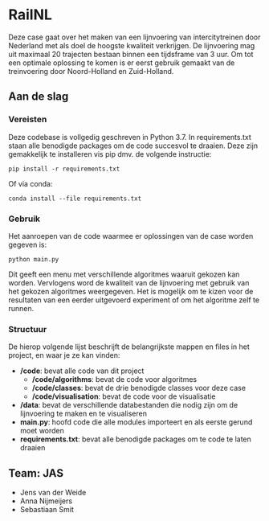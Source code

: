 # RailNL
Deze case gaat over het maken van een lijnvoering van intercitytreinen door Nederland met als doel de hoogste kwaliteit verkrijgen. De lijnvoering mag uit maximaal 20 trajecten bestaan binnen een tijdsframe van 3 uur. Om tot een optimale oplossing te komen is er eerst gebruik gemaakt van de treinvoering door Noord-Holland en Zuid-Holland.



## Aan de slag 

### Vereisten
Deze codebase is vollgedig geschreven in Python 3.7. In requirements.txt staan alle benodigde packages om de code succesvol te draaien. Deze zijn gemakkelijk te installeren vis pip dmv. de volgende instructie:

```pip install -r requirements.txt``` 

Of via conda: 

```conda install --file requirements.txt```

### Gebruik
Het aanroepen van de code waarmee er oplossingen van de case worden gegeven is:

```python main.py```

Dit geeft een menu met verschillende algoritmes waaruit gekozen kan worden. 
Vervlogens word de kwaliteit van de lijnvoering met gebruik van het gekozen algoritmes weergegeven. Het is mogelijk om te kizen voor de resultaten van een eerder uitgevoerd experiment of om het algoritme zelf te runnen. 

### Structuur

De hierop volgende lijst beschrijft de belangrijkste mappen en files in het project, en waar je ze kan vinden:

- **/code**: bevat alle code van dit project
  - **/code/algorithms**: bevat de code voor algoritmes
  - **/code/classes**: bevat de drie benodigde classes voor deze case
  - **/code/visualisation**: bevat de code voor de visualisatie
- **/data**: bevat de verschillende databestanden die nodig zijn om de lijnvoering te maken en te visualiseren
- **main.py**: hoofd code die alle modules importeert en als eerste gerund moet worden
- **requirements.txt**: bevat alle benodigde packages om te code te laten draaien


## Team: JAS
* Jens van der Weide
* Anna Nijmeijers
* Sebastiaan Smit
